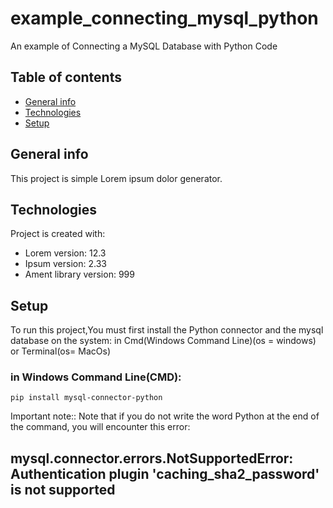 # example_connecting_mysql_python
An example of Connecting a MySQL Database with Python Code

## Table of contents
* [General info](#general-info)
* [Technologies](#technologies)
* [Setup](#setup)

## General info
This project is simple Lorem ipsum dolor generator.
	
## Technologies
Project is created with:
* Lorem version: 12.3
* Ipsum version: 2.33
* Ament library version: 999
	
## Setup
To run this project,You must first install the Python connector and the mysql database on the system:
in Cmd(Windows Command Line)(os = windows) or Terminal(os= MacOs)

### in Windows Command Line(CMD):
```
pip install mysql-connector-python
```
Important note::
Note that if you do not write the word Python at the end of the command, you will encounter this error:
## mysql.connector.errors.NotSupportedError: Authentication plugin 'caching_sha2_password' is not supported

